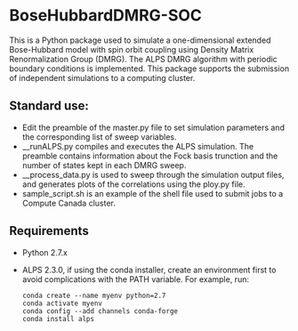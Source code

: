 BoseHubbardDMRG-SOC
==========
This is a Python package used to simulate a one-dimensional extended Bose-Hubbard model with spin orbit coupling using Density Matrix Renormalization Group (DMRG). The ALPS DMRG algorithm with periodic boundary conditions is implemented. This package supports the submission of independent simulations to a computing cluster.

## Standard use:

* Edit the preamble of the master.py file to set simulation parameters and the corresponding list of sweep variables.
* \_\_runALPS.py compiles and executes the ALPS simulation. The preamble contains information about the Fock basis trunction and the number of states kept in each DMRG sweep.
* \_\_process\_data.py is used to sweep through the simulation output files, and generates plots of the correlations using the ploy.py file.
* sample\_script.sh is an example of the shell file used to submit jobs to a Compute Canada cluster.

## Requirements

* Python 2.7.x
* ALPS 2.3.0, if using the conda installer, create an environment first to avoid complications with the PATH variable. For example, run:

      conda create --name myenv python=2.7
      conda activate myenv
      conda config --add channels conda-forge 
      conda install alps
      

